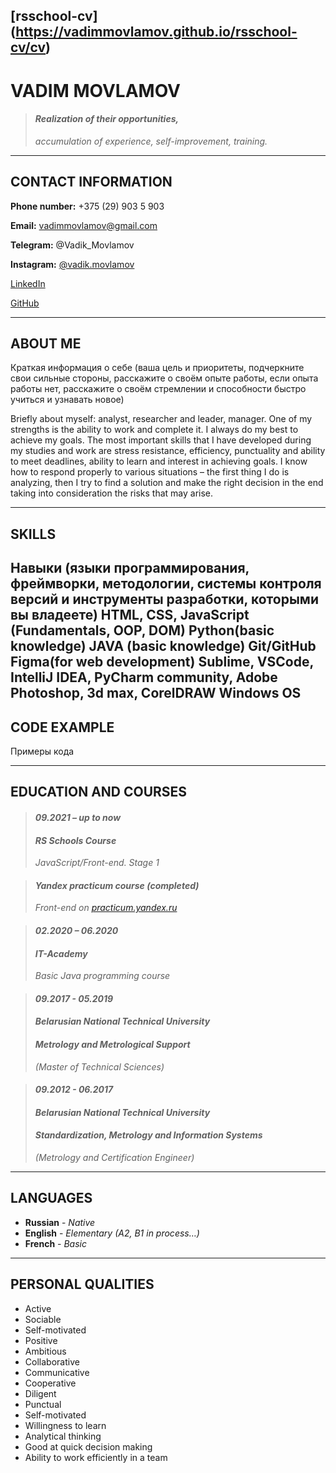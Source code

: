 [rsschool-cv] (https://vadimmovlamov.github.io/rsschool-cv/cv)
---
# **VADIM MOVLAMOV**

> #### *Realization of their opportunities,* 
> *accumulation of experience, self-improvement, training.*
---
## CONTACT INFORMATION

**Phone number:** +375 (29) 903 5 903

**Email:** <vadimmovlamov@gmail.com>

**Telegram:** @Vadik_Movlamov

**Instagram:** [@vadik.movlamov](https://www.instagram.com/invites/contact/?i=i7l5vq5l4q8y&utm_content=md0ey5j)

[LinkedIn](https://www.linkedin.com/in/vadim-movlamov-b81b5b202)


[GitHub](https://github.com/vadimmovlamov)

---
## ABOUT ME
Краткая информация о себе (ваша цель и приоритеты, подчеркните свои сильные стороны, расскажите о своём опыте работы, если опыта работы нет, расскажите о своём стремлении и способности быстро учиться и узнавать новое)



Briefly about myself: analyst, researcher and leader, manager. One of my strengths is the ability to work and complete it. I always do my best to achieve my goals. The most important skills that I have developed during my studies and work are stress resistance, efficiency, punctuality and ability to meet deadlines, ability to learn and interest in achieving goals.
I know how to respond properly to various situations – the first  thing I do is analyzing, then I try to find a solution and  make the right decision in the end taking into consideration the risks that may arise.

---
## SKILLS
Навыки (языки программирования, фреймворки, методологии, системы контроля версий и инструменты разработки, которыми вы владеете)
HTML, CSS, JavaScript (Fundamentals, OOP, DOM)
Python(basic knowledge)
JAVA (basic knowledge)
Git/GitHub
Figma(for web development)
Sublime, VSCode, IntelliJ IDEA, PyCharm community, Adobe Photoshop, 3d max, CorelDRAW 
Windows OS
---
## CODE EXAMPLE
Примеры кода

---
## EDUCATION AND COURSES

> #### *09.2021 – up to now* 
> #### ***RS Schools Course***
>*JavaScript/Front-end. Stage 1*

> #### ***Yandex practicum course*** *(completed)*
>*Front-end on [practicum.yandex.ru](https://practicum.yandex.ru)*

> #### *02.2020 – 06.2020* 
> #### ***IT-Academy***
>*Basic Java programming course*

> #### *09.2017 - 05.2019*
> #### ***Belarusian National Technical University***
> #### *Metrology and Metrological Support*
> *(Master of Technical Sciences)*
  
> #### *09.2012 - 06.2017*
> #### ***Belarusian National Technical University***
> #### *Standardization, Metrology and Information Systems*
> *(Metrology and Certification Engineer)*
---
## LANGUAGES 

* **Russian** - *Native*
* **English** - *Elementary (A2, B1 in process…)*
* **French** - *Basic*
---
## PERSONAL QUALITIES
* Active 
* Sociable 
* Self-motivated
* Positive 
* Ambitious
* Collaborative 
* Communicative
* Cooperative 
* Diligent 
* Punctual 
* Self-motivated
* Willingness to learn
* Analytical thinking
* Good at quick decision making 
* Ability to work efficiently in a team

